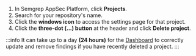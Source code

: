 1. In Semgrep AppSec Platform, click **<i class="fa-solid fa-folder-open"></i> Projects**.
1. Search for your repository's name.
1. Click the **<i class="fa-regular fa-window-restore"></i> windows icon** to access the settings page for that project.
1. Click the **three-dot (...) button** at the header and click **Delete project**.

:::info
It can take up to a day **(24 hours)** for the [Dashboard](/semgrep-appsec-platform/dashboard) to correctly update and remove findings if you have recently deleted a project.
:::

